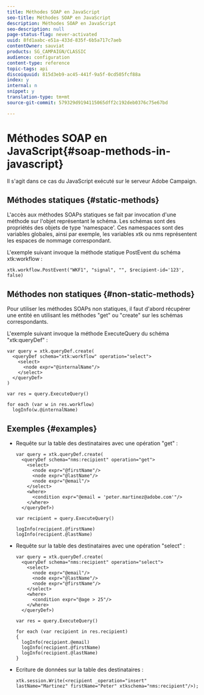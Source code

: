 ```yaml
---
title: Méthodes SOAP en JavaScript
seo-title: Méthodes SOAP en JavaScript
description: Méthodes SOAP en JavaScript
seo-description: null
page-status-flag: never-activated
uuid: 8fd1aabc-e51a-433d-835f-6b5a717c7aeb
contentOwner: sauviat
products: SG_CAMPAIGN/CLASSIC
audience: configuration
content-type: reference
topic-tags: api
discoiquuid: 815d3eb9-ac45-441f-9a5f-0cd505fcf88a
index: y
internal: n
snippet: y
translation-type: tm+mt
source-git-commit: 579329d9194115065dff2c192deb0376c75e67bd

---
```



# Méthodes SOAP en JavaScript{#soap-methods-in-javascript}

Il s&#39;agit dans ce cas du JavaScript exécuté sur le serveur Adobe Campaign.

## Méthodes statiques {#static-methods}

L&#39;accès aux méthodes SOAPs statiques se fait par invocation d&#39;une méthode sur l&#39;objet représentant le schéma. Les schémas sont des propriétés des objets de type &#39;namespace&#39;. Ces namespaces sont des variables globales, ainsi par exemple, les variables xtk ou nms représentent les espaces de nommage correspondant.

L&#39;exemple suivant invoque la méthode statique PostEvent du schéma xtk:workflow :

```
xtk.workflow.PostEvent("WKF1", "signal", "", $recipient-id='123', false) 
```

## Méthodes non statiques {#non-static-methods}

Pour utiliser les méthodes SOAPs non statiques, il faut d&#39;abord récupérer une entité en utilisant les méthodes &quot;get&quot; ou &quot;create&quot; sur les schémas correspondants.

L&#39;exemple suivant invoque la méthode ExecuteQuery du schéma &quot;xtk:queryDef&quot; :

```
var query = xtk.queryDef.create(
  <queryDef schema="xtk:workflow" operation="select">
    <select>
      <node expr="@internalName"/>
    </select>
  </queryDef>
)

var res = query.ExecuteQuery()

for each (var w in res.workflow) 
  logInfo(w.@internalName)
```

## Exemples  {#examples}

* Requête sur la table des destinataires avec une opération &quot;get&quot; :

   ```
   var query = xtk.queryDef.create(  
     <queryDef schema="nms:recipient" operation="get">    
       <select>      
         <node expr="@firstName"/>      
         <node expr="@lastName"/>      
         <node expr="@email"/>    
       </select>    
       <where>      
         <condition expr="@email = 'peter.martinez@adobe.com'"/>    
       </where>  
     </queryDef>)
   
   var recipient = query.ExecuteQuery()
   
   logInfo(recipient.@firstName)
   logInfo(recipient.@lastName)
   ```

* Requête sur la table des destinataires avec une opération &quot;select&quot; :

   ```
   var query = xtk.queryDef.create(  
     <queryDef schema="nms:recipient" operation="select">    
       <select>      
         <node expr="@email"/>      
         <node expr="@lastName"/>      
         <node expr="@firstName"/>    
       </select>    
       <where>      
         <condition expr="@age > 25"/>    
       </where>    
     </queryDef>)
   
   var res = query.ExecuteQuery()
   
   for each (var recipient in res.recipient) 
   {  
     logInfo(recipient.@email)  
     logInfo(recipient.@firstName)  
     logInfo(recipient.@lastName)
   }
   ```

* Ecriture de données sur la table des destinataires :

   ```
   xtk.session.Write(<recipient _operation="insert" lastName="Martinez" firstName="Peter" xtkschema="nms:recipient"/>);
   ```

